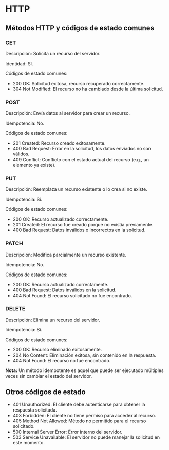 # HTTP
## Métodos HTTP y códigos de estado comunes

### GET
Descripción: Solicita un recurso del servidor.

Identidad: Sí.

Códigos de estado comunes:
- 200 OK: Solicitud exitosa, recurso recuperado correctamente.
- 304 Not Modified: El recurso no ha cambiado desde la última solicitud.

### POST
Descripción: Envía datos al servidor para crear un recurso.

Idempotencia: No.

Códigos de estado comunes:
- 201 Created: Recurso creado exitosamente.
- 400 Bad Request: Error en la solicitud, los datos enviados no son válidos.
- 409 Conflict: Conflicto con el estado actual del recurso (e.g., un elemento ya existe).

### PUT
Descripción: Reemplaza un recurso existente o lo crea si no existe.

Idempotencia: Sí.

Códigos de estado comunes:
- 200 OK: Recurso actualizado correctamente.
- 201 Created: El recurso fue creado porque no existía previamente.
- 400 Bad Request: Datos inválidos o incorrectos en la solicitud.

### PATCH
Descripción: Modifica parcialmente un recurso existente.

Idempotencia: No.

Códigos de estado comunes:
- 200 OK: Recurso actualizado correctamente.
- 400 Bad Request: Datos inválidos en la solicitud.
- 404 Not Found: El recurso solicitado no fue encontrado.

### DELETE
Descripción: Elimina un recurso del servidor.

Idempotencia: Sí.

Códigos de estado comunes:
- 200 OK: Recurso eliminado exitosamente.
- 204 No Content: Eliminación exitosa, sin contenido en la respuesta.
- 404 Not Found: El recurso no fue encontrado.

**Nota:** Un método idempotente es aquel que puede ser ejecutado múltiples veces sin cambiar el estado del servidor.

## Otros códigos de estado
- 401 Unauthorized: El cliente debe autenticarse para obtener la respuesta solicitada.
- 403 Forbidden: El cliente no tiene permiso para acceder al recurso.
- 405 Method Not Allowed: Método no permitido para el recurso solicitado.
- 500 Internal Server Error: Error interno del servidor.
- 503 Service Unavailable: El servidor no puede manejar la solicitud en este momento.
